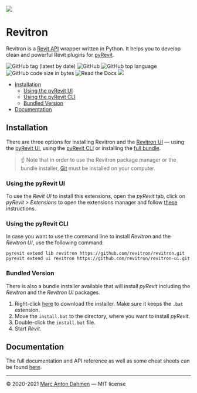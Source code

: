 ![](https://raw.githubusercontent.com/revitron/revitron/master/svg/revitron-readme.svg)

# Revitron

Revitron is a [Revit API](https://www.revitapidocs.com/) wrapper written in Python. It helps you to develop clean and powerful Revit plugins for [pyRevit](https://github.com/eirannejad/pyRevit). 

![GitHub tag (latest by date)](https://img.shields.io/github/v/tag/revitron/revitron?label=version&color=222222)
![GitHub](https://img.shields.io/github/license/revitron/revitron?color=222222)
![GitHub top language](https://img.shields.io/github/languages/top/revitron/revitron?color=222222)
![GitHub code size in bytes](https://img.shields.io/github/languages/code-size/revitron/revitron?color=222222)
![Read the Docs](https://img.shields.io/readthedocs/revitron?color=222222)
![](https://img.shields.io/badge/Revit-2017--2022-222222)

- [Installation](#installation)
	- [Using the pyRevit UI](#using-the-pyrevit-ui)
	- [Using the pyRevit CLI](#using-the-pyrevit-cli)
	- [Bundled Version](#bundled-version)
- [Documentation](#documentation)

## Installation

There are three options for installing Revitron and the [Revitron UI](https://revitron-ui.readthedocs.io/) &mdash; using the [pyRevit UI](#using-the-pyrevit-ui), using the [pyRevit CLI](#using-the-pyrevit-cli) or installing the [full bundle](#bundled-version).

> ☝ Note that in order to use the Revitron package manager or the bundle installer, [Git](https://git-scm.com/) must be installed on your computer.

### Using the pyRevit UI

To use the *Revit UI* to install this extensions, open the *pyRevit* tab, click on *pyRevit > Extensions* to open the extensions manager and follow [these](https://www.notion.so/Install-Extensions-0753ab78c0ce46149f962acc50892491) instructions.

### Using the pyRevit CLI

In case you want to use the command line to install *Revitron* and the *Revitron UI*, use the following command:

	pyrevit extend lib revitron https://github.com/revitron/revitron.git
	pyrevit extend ui revitron https://github.com/revitron/revitron-ui.git

### Bundled Version

There is also a bundle installer available that will install *pyRevit* including the *Revitron* and the *Revitron UI* packages.

1. Right-click [here](https://raw.githubusercontent.com/revitron/installer/master/install.bat) to download the installer. Make sure it keeps the `.bat` extension.
2. Move the `install.bat` to the directory, where you want to install *pyRevit*.
3. Double-click the `install.bat` file.
4. Start *Revit*.

## Documentation

The full documentation and API reference as well as some cheat sheets can be found [here](https://revitron.readthedocs.io/).

---

&copy; 2020-2021 [Marc Anton Dahmen](https://marcdahmen.de) &mdash; MIT license